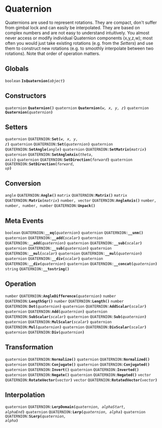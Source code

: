 # Quaternion

Quaternions are used to represent rotations. They are compact, don't suffer from gimbal lock and can easily be interpolated. They are based on complex numbers and are not easy to understand intuitively. You almost never access or modify individual Quaternion components (x,y,z,w); most often you would just take existing rotations (e.g. from the *Setters*) and use them to construct new rotations (e.g. to smoothly interpolate between two rotations). Note that order of operation matters.

## Globals

<code>boolean</code> <code><b>IsQuaternion(</b><i>object</i><b>)</b></code>

## Constructors

<code>quaternion</code> <code><b>Quaternion(</b><i></i><b>)</b></code>
<code>quaternion</code> <code><b>Quaternion(</b><i>w, x, y, z</i><b>)</b></code>
<code>quaternion</code> <code><b>Quaternion(</b><i>quaternion</i><b>)</b></code>

## Setters

<code>quaternion</code> <code>QUATERNION:<b>Set(</b><i>w, x, y, z</i><b>)</b></code>
<code>quaternion</code> <code>QUATERNION:<b>Set(</b><i>quaternion</i><b>)</b></code>
<code>quaternion</code> <code>QUATERNION:<b>SetAngle(</b><i>angle</i><b>)</b></code>
<code>quaternion</code> <code>QUATERNION:<b>SetMatrix(</b><i>matrix</i><b>)</b></code>
<code>quaternion</code> <code>QUATERNION:<b>SetAngleAxis(</b><i>theta, axis</i><b>)</b></code>
<code>quaternion</code> <code>QUATERNION:<b>SetDirection(</b><i>forward</i><b>)</b></code>
<code>quaternion</code> <code>QUATERNION:<b>SetDirection(</b><i>forward, up</i><b>)</b></code>

## Conversion

<code>angle</code> <code>QUATERNION:<b>Angle(</b><i></i><b>)</b></code>
<code>matrix</code> <code>QUATERNION:<b>Matrix(</b><i></i><b>)</b></code>
<code>matrix</code> <code>QUATERNION:<b>Matrix(</b><i>matrix</i><b>)</b></code>
<code>number, vector</code> <code>QUATERNION:<b>AngleAxis(</b><i></i><b>)</b></code>
<code>number, number, number, number</code> <code>QUATERNION:<b>Unpack(</b><i></i><b>)</b></code>

## Meta Events

<code>boolean</code> <code>QUATERNION:<b>__eq(</b><i>quaternion</i><b>)</b></code>
<code>quaternion</code> <code>QUATERNION:<b>__unm(</b><i></i><b>)</b></code>
<code>quaternion</code> <code>QUATERNION:<b>__add(</b><i>scalar</i><b>)</b></code>
<code>quaternion</code> <code>QUATERNION:<b>__add(</b><i>quaternion</i><b>)</b></code>
<code>quaternion</code> <code>QUATERNION:<b>__sub(</b><i>scalar</i><b>)</b></code>
<code>quaternion</code> <code>QUATERNION:<b>__sub(</b><i>quaternion</i><b>)</b></code>
<code>quaternion</code> <code>QUATERNION:<b>__mul(</b><i>scalar</i><b>)</b></code>
<code>quaternion</code> <code>QUATERNION:<b>__mul(</b><i>quaternion</i><b>)</b></code>
<code>quaternion</code> <code>QUATERNION:<b>__div(</b><i>scalar</i><b>)</b></code>
<code>quaternion</code> <code>QUATERNION:<b>__div(</b><i>quaternion</i><b>)</b></code>
<code>quaternion</code> <code>QUATERNION:<b>__concat(</b><i>quaternion</i><b>)</b></code>
<code>string</code> <code>QUATERNION:<b>__tostring(</b><i></i><b>)</b></code>

## Operation

<code>number</code> <code>QUATERNION:<b>AngleDifference(</b><i>quaternion</i><b>)</b></code>
<code>number</code> <code>QUATERNION:<b>LengthSqr(</b><i></i><b>)</b></code>
<code>number</code> <code>QUATERNION:<b>Length(</b><i></i><b>)</b></code>
<code>number</code> <code>QUATERNION:<b>Dot(</b><i>quaternion</i><b>)</b></code>
<code>quaternion</code> <code>QUATERNION:<b>AddScalar(</b><i>scalar</i><b>)</b></code>
<code>quaternion</code> <code>QUATERNION:<b>Add(</b><i>quaternion</i><b>)</b></code>
<code>quaternion</code> <code>QUATERNION:<b>SubScalar(</b><i>scalar</i><b>)</b></code>
<code>quaternion</code> <code>QUATERNION:<b>Sub(</b><i>quaternion</i><b>)</b></code>
<code>quaternion</code> <code>QUATERNION:<b>MulScalar(</b><i>scalar</i><b>)</b></code>
<code>quaternion</code> <code>QUATERNION:<b>Mul(</b><i>quaternion</i><b>)</b></code>
<code>quaternion</code> <code>QUATERNION:<b>DivScalar(</b><i>scalar</i><b>)</b></code>
<code>quaternion</code> <code>QUATERNION:<b>Div(</b><i>quaternion</i><b>)</b></code>

## Transformation

<code>quaternion</code> <code>QUATERNION:<b>Normalize(</b><i></i><b>)</b></code>
<code>quaternion</code> <code>QUATERNION:<b>Normalized(</b><i></i><b>)</b></code>
<code>quaternion</code> <code>QUATERNION:<b>Conjugate(</b><i></i><b>)</b></code>
<code>quaternion</code> <code>QUATERNION:<b>Conjugated(</b><i></i><b>)</b></code>
<code>quaternion</code> <code>QUATERNION:<b>Invert(</b><i></i><b>)</b></code>
<code>quaternion</code> <code>QUATERNION:<b>Inverted(</b><i></i><b>)</b></code>
<code>quaternion</code> <code>QUATERNION:<b>Negate(</b><i></i><b>)</b></code>
<code>quaternion</code> <code>QUATERNION:<b>Negated(</b><i></i><b>)</b></code>
<code>vector</code> <code>QUATERNION:<b>RotateVector(</b><i>vector</i><b>)</b></code>
<code>vector</code> <code>QUATERNION:<b>RotatedVector(</b><i>vector</i><b>)</b></code>

## Interpolation

<code>quaternion</code> <code>QUATERNION:<b>LerpDomain(</b><i>quaternion, alphaStart, alphaEnd</i><b>)</b></code>
<code>quaternion</code> <code>QUATERNION:<b>Lerp(</b><i>quaternion, alpha</i><b>)</b></code>
<code>quaternion</code> <code>QUATERNION:<b>SLerp(</b><i>quaternion, alpha</i><b>)</b></code>